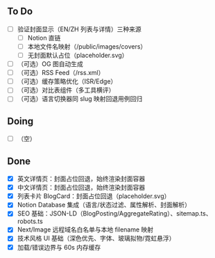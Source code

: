 ## To Do
- [ ] 验证封面显示（EN/ZH 列表与详情）三种来源
  - [ ] Notion 直链
  - [ ] 本地文件名映射（/public/images/covers）
  - [ ] 无封面默认占位（placeholder.svg）
- [ ] （可选）OG 图自动生成
- [ ] （可选）RSS Feed（/rss.xml）
- [ ] （可选）缓存策略优化（ISR/Edge）
- [ ] （可选）对比表组件（多工具横评）
- [ ] （可选）语言切换器同 slug 映射回退用例回归

## Doing
- [ ] （空）

## Done
- [x] 英文详情页：封面占位回退，始终渲染封面容器
- [x] 中文详情页：封面占位回退，始终渲染封面容器
- [x] 列表卡片 BlogCard：封面占位回退（placeholder.svg）
- [x] Notion Database 集成（语言/状态过滤、属性解析、封面解析）
- [x] SEO 基础：JSON-LD（BlogPosting/AggregateRating）、sitemap.ts、robots.ts
- [x] Next/Image 远程域名白名单与本地 filename 映射
- [x] 技术风格 UI 基础（深色优先、字体、玻璃拟物/霓虹悬浮）
- [x] 加载/错误边界与 60s 内存缓存